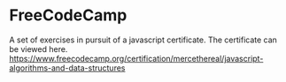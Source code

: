 # FreeCodeCamp
A set of exercises in pursuit of a javascript certificate. 
The certificate can be viewed here. https://www.freecodecamp.org/certification/mercethereal/javascript-algorithms-and-data-structures
